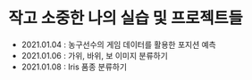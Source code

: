 # 작고 소중한 나의 실습 및 프로젝트들

+ 2021.01.04 : 농구선수의 게임 데이터를 활용한 포지션 예측
+ 2021.01.06 : 가위, 바위, 보 이미지 분류하기
+ 2021.01.08 : Iris 품종 분류하기